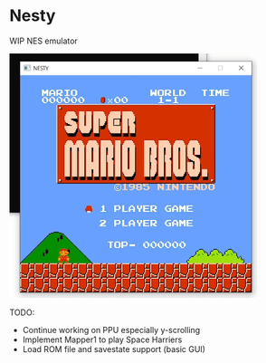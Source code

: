 # Nesty

WIP NES emulator

![mario](mario.gif)

TODO:

- Continue working on PPU especially y-scrolling
- Implement Mapper1 to play Space Harriers
- Load ROM file and savestate support (basic GUI)
